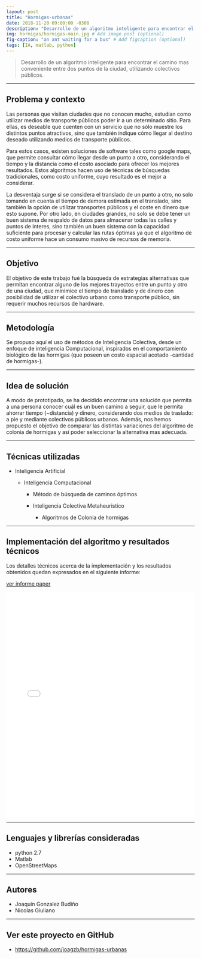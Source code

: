 ```yaml
---
layout: post
title: "Hormigas-urbanas"
date: 2018-11-20 09:00:00 -0300
description: "Desarrollo de un algoritmo inteligente para encontrar el camino mas conveniente entre dos puntos de la ciudad, utilizando colectivos públicos" # Add post description (optional)
img: hormigas/hormigas-main.jpg # Add image post (optional)
fig-caption: "an ant waiting for a bus" # Add figcaption (optional)
tags: [IA, matlab, python]
---
```


> Desarrollo de un algoritmo inteligente para encontrar el camino mas conveniente entre dos puntos de la ciudad, utilizando colectivos públicos.

---

## Problema y contexto

Las personas que visitan ciudades que no conocen mucho, estudian como utilizar medios de transporte públicos poder ir a un determinado sitio. Para ellas, es deseable que cuenten con un servicio que no sólo muestre los distintos puntos atractivos, sino que también indique cómo llegar al destino deseado utilizando medios de transporte públicos.

Para estos casos, existen soluciones de software tales como google maps, que permite consultar cómo llegar desde un punto a otro, considerando el tiempo y la distancia como el costo asociado para ofrecer los mejores resultados. Estos algoritmos hacen uso de técnicas de búsquedas tradicionales, como costo uniforme, cuyo resultado es el mejor a considerar.

La desventaja surge si se considera el translado de un punto a otro, no solo tomando en cuenta el tiempo de demora estimada en el translado, sino también la opción de utilizar transportes públicos y el coste en dinero que esto supone. Por otro lado, en ciudades grandes, no solo se debe tener un buen sistema de respaldo de datos para almacenar todas las calles y puntos de interes, sino también un buen sistema con la capacidad suficiente para procesar y calcular las rutas óptimas ya que el algoritmo de costo uniforme hace un consumo masivo de recursos de memoria.

---

## Objetivo

El objetivo de este trabajo fué la búsqueda de estrategias alternativas que permitan encontrar alguno de los mejores trayectos entre un punto y otro de una ciudad, que minimice el tiempo de translado y de dinero  con posibilidad de utilizar el colectivo urbano como transporte público, sin requerir muchos recursos de hardware.

---

## Metodología

Se propuso aquí el uso de métodos de Inteligencia Colectiva, desde un enfoque de inteligencia Computacional, inspirados en el comportamiento biológico de las hormigas (que poseen un costo espacial acotado -cantidad de hormigas-).

---

## Idea de solución

A modo de prototipado, se ha decidido encontrar una solución que permita a una persona conocer cuál es un buen camino a seguir, que le permita ahorrar tiempo (~distancia) y dinero, considerando dos medios de traslado: a pie y mediante colectivos públicos urbanos.
Además, nos hemos propuesto el objetivo de comparar las distintas variaciones del algoritmo de colonia de hormigas y así poder seleccionar la alternativa mas adecuada.

---

## Técnicas utilizadas

- Inteligencia Artificial

  - Inteligencia Computacional

    - Método de búsqueda de caminos óptimos
    - Inteligencia Colectiva Metaheuristico

      - Algoritmos de Colonia de hormigas

---

## Implementación del algoritmo y resultados técnicos

Los detalles técnicos acerca de la implementación y los resultados obtenidos quedan expresados en el siguiente informe:

[ver informe paper](https://github.com/guobiloo/hormigas-urbanas/blob/master/hormigas%20urbanas%20-%202018.pdf)

<embed src="{{site.baseurl}}/assets/docs/hormigas-urbanas/informe.pdf#toolbar=0&navpanes=0&scrollbar=0" type="application/pdf" width="100%" height="600px" />

---

## Lenguajes y librerías consideradas

- python 2.7
- Matlab
- OpenStreetMaps

---

## Autores

- Joaquin Gonzalez Budiño
- Nicolas Giuliano

---

## Ver este proyecto en GitHub

- <https://github.com/joagzb/hormigas-urbanas>
